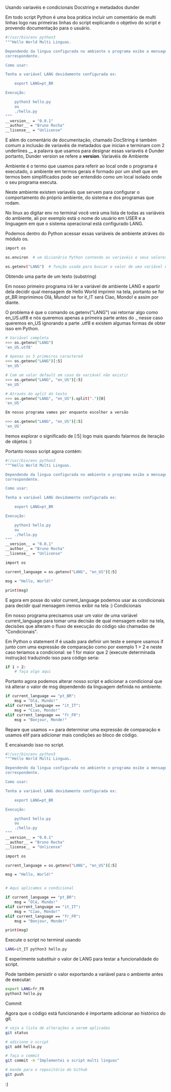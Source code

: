 Usando variavéis e condicionais
Docstring e metadados dunder

Em todo script Python é uma boa prática incluir um comentário de multi linhas logo nas primeiras linhas do script explicando o objetivo do script e provendo documentação para o usuário.
```bash
#!/usr/bin/env python3
"""Hello World Multi Linguas.

Dependendo da lingua configurada no ambiente o programa exibe a mensagem 
correspondente.

Como usar:

Tenha a variável LANG devidamente configurada ex:

    export LANG=pt_BR

Execução:

    python3 hello.py
    ou
    ./hello.py
"""
__version__ = "0.0.1"
__author__ = "Bruno Rocha"
__license__ = "Unlicense"
```
E além do comentário de documentação, chamado DocString é também comum a inclusão de variavéis de metadados que inician e terminam com 2 underlines __ a palavra que usamos para designar essas variavéis é Dunder portanto, Dunder version se refere a __version__.
Variavéis de Ambiente

Ambiente é o termo que usamos para referir ao local onde o programa é executado, o ambiente em termos gerais é formado por um shell que em termos bem simplificados pode ser entendido como um local isolado onde o seu programa executa.

Neste ambiente existem variavéis que servem para configurar o comportamento do próprio ambiente, do sistema e dos programas que rodam.

No linux ao digitar env no terminal você verá uma lista de todas as variáveis do ambiente, ali por exemplo está o nome do usuário em USER e a linguagem em que o sistema operacional está configurado LANG.

Podemos dentro do Python acessar essas variáveis de ambiente atráves do módulo os.
```bash
import os

os.environ  # um dicionário Python contendo as variavéis e seus valores

os.getenv("LANG")  # função usada para buscar o valor de uma variável especifica.
```

Obtendo uma parte de um texto (substring)

Em nosso primeiro programa irá ler a variável de ambiente LANG e apartir dela decidir qual mensagem de Hello World imprimir na tela, portanto se for pt_BR imprimimos Olá, Mundo! se for it_IT será Ciao, Mondo! e assim por diante.

O problema é que o comando os.getenv("LANG") vai retornar algo como en_US.utf8 e nós queremos apenas a primeira parte antes do ., nesse caso queremos en_US ignorando a parte .utf8 e existem algumas formas de obter isso em Python.
```bash
# Variável completa
>>> os.getenv("LANG")
'en_US.utf8'

# Apenas os 5 primeiros caractered
>>> os.getenv("LANG")[:5]
'en_US'

# Com um valor default em caso da variável não existir
>>> os.getenv("LANG", "en_US")[:5]
'en_US'

# Através do aplit do texto
>>> os.getenv("LANG", "en_US").split(".")[0]
'en_US'

Em nosso programa vamos por enquanto escolher a versão

>>> os.getenv("LANG", "en_US")[:5]
'en_US'
```

Iremos explorar o significado de [:5] logo mais quando falarmos de iteração de objetos :)

Portanto nosso script agora contém:
```bash
#!/usr/bin/env python3
"""Hello World Multi Linguas.

Dependendo da lingua configurada no ambiente o programa exibe a mensagem 
correspondente.

Como usar:

Tenha a variável LANG devidamente configurada ex:

    export LANG=pt_BR

Execução:

    python3 hello.py
    ou
    ./hello.py
"""
__version__ = "0.0.1"
__author__ = "Bruno Rocha"
__license__ = "Unlicense"

import os

current_language = os.getenv("LANG", "en_US")[:5]

msg = "Hello, World!"

print(msg)
```

E agora em posse do valor current_language podemos usar as condicionais para decidir qual mensagem iremos exibir na tela :)
Condicionais

Em nosso programa precisamos usar um valor de uma variável current_language para tomar uma decisão de qual mensagem exibir na tela, decisões que alteram o fluxo de execução do código são chamadas de "Condicionais".

Em Python o statement if é usado para definir um teste e sempre usamos if junto com uma expressão de comparação como por exemplo 1 > 2 e neste caso teriamos a condicional: se 1 for maior que 2 (execute determinada instrução) traduzindo isso para código seria:
```bash
if 1 > 2:
    # faça algo aqui
```
Portanto agora podemos alterar nosso script e adicionar a condicional que irá alterar o valor de msg dependendo da linguagem definida no ambiente.
```bash
if current_language == "pt_BR":
	msg = "Olá, Mundo!"
elif current_language == "it_IT":
	msg = "Ciao, Mondo!"
elif current_language == "fr_FR":
	msg = "Bonjour, Monde!"
```
Repare que usamos == para determinar uma expressão de comparação e usamos elif para adicionar mais condições ao bloco de código.

E encaixando isso no script.
```bash
#!/usr/bin/env python3
"""Hello World Multi Linguas.

Dependendo da lingua configurada no ambiente o programa exibe a mensagem 
correspondente.

Como usar:

Tenha a variável LANG devidamente configurada ex:

    export LANG=pt_BR

Execução:

    python3 hello.py
    ou
    ./hello.py
"""
__version__ = "0.0.1"
__author__ = "Bruno Rocha"
__license__ = "Unlicense"

import os

current_language = os.getenv("LANG", "en_US")[:5]

msg = "Hello, World!"


# Aqui aplicamos a condicional

if current_language == "pt_BR":
	msg = "Olá, Mundo!"
elif current_language == "it_IT":
	msg = "Ciao, Mondo!"
elif current_language == "fr_FR":
	msg = "Bonjour, Monde!"

print(msg)
```
Execute o script no terminal usando
```bash
LANG=it_IT python3 hello.py
```
E experimente substituir o valor de LANG para testar a funcionalidade do script.

Pode também persistir o valor exportando a variável para o ambiente antes de executar:
```bash
export LANG=fr_FR
python3 hello.py
```
Commit

Agora que o código está funcionando é importante adicionar ao histórico do git.
```bash
# veja a lista de alterações a serem aplicadas
git status

# adicione o script
git add hello.py

# faça o commit
git commit -m "Implementei o script multi linguas"

# mande para o repositório do Github
git push
```
:)